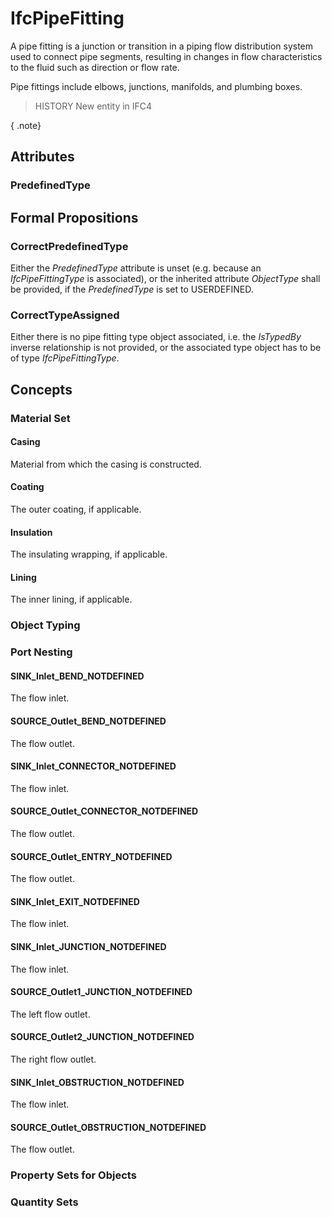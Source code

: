 # IfcPipeFitting

A pipe fitting is a junction or transition in a piping flow distribution system used to connect pipe segments, resulting in changes in flow characteristics to the fluid such as direction or flow rate.<!-- end of definition -->

Pipe fittings include elbows, junctions, manifolds, and plumbing boxes.

> HISTORY  New entity in IFC4

{ .note}
>

## Attributes

### PredefinedType


## Formal Propositions

### CorrectPredefinedType
Either the _PredefinedType_ attribute is unset (e.g. because an _IfcPipeFittingType_ is associated), or the inherited attribute _ObjectType_ shall be provided, if the _PredefinedType_ is set to USERDEFINED.

### CorrectTypeAssigned
Either there is no pipe fitting type object associated, i.e. the _IsTypedBy_ inverse relationship is not provided, or the associated type object has to be of type _IfcPipeFittingType_.

## Concepts

### Material Set



#### Casing

Material from which the casing is constructed.

#### Coating

The outer coating, if applicable.

#### Insulation

The insulating wrapping, if applicable.

#### Lining

The inner lining, if applicable.

### Object Typing



### Port Nesting



#### SINK_Inlet_BEND_NOTDEFINED

The flow inlet.

#### SOURCE_Outlet_BEND_NOTDEFINED

The flow outlet.

#### SINK_Inlet_CONNECTOR_NOTDEFINED

The flow inlet.

#### SOURCE_Outlet_CONNECTOR_NOTDEFINED

The flow outlet.

#### SOURCE_Outlet_ENTRY_NOTDEFINED

The flow outlet.

#### SINK_Inlet_EXIT_NOTDEFINED

The flow inlet.

#### SINK_Inlet_JUNCTION_NOTDEFINED

The flow inlet.

#### SOURCE_Outlet1_JUNCTION_NOTDEFINED

The left flow outlet.

#### SOURCE_Outlet2_JUNCTION_NOTDEFINED

The right flow outlet.

#### SINK_Inlet_OBSTRUCTION_NOTDEFINED

The flow inlet.

#### SOURCE_Outlet_OBSTRUCTION_NOTDEFINED

The flow outlet.

### Property Sets for Objects



### Quantity Sets



